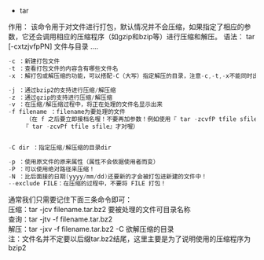 * tar

作用： 该命令用于对文件进行打包，默认情况并不会压缩，如果指定了相应的参数，它还会调用相应的压缩程序（如gzip和bzip等）进行压缩和解压。
语法： tar [-cxtzjvfpPN] 文件与目录 ....

```Java
-c ：新建打包文件  
-t ：查看打包文件的内容含有哪些文件名  
-x ：解打包或解压缩的功能，可以搭配-C（大写）指定解压的目录，注意-c,-t,-x不能同时出现在同一条命令中  

-j ：通过bzip2的支持进行压缩/解压缩  
-z ：通过gzip的支持进行压缩/解压缩  
-v ：在压缩/解压缩过程中，将正在处理的文件名显示出来  
-f filename ：filename为要处理的文件 
     （在 f 之后要立即接档名喔！不要再加参数！例如使用『 tar -zcvfP tfile sfile』就是错误的写法，要写成
　　　『 tar -zcvPf tfile sfile』才对喔）


-C dir ：指定压缩/解压缩的目录dir 

-p ：使用原文件的原来属性（属性不会依据使用者而变）
-P ：可以使用绝对路径来压缩！
-N ：比后面接的日期(yyyy/mm/dd)还要新的才会被打包进新建的文件中！
--exclude FILE：在压缩的过程中，不要将 FILE 打包！
```
通常我们只需要记住下面三条命令即可：<br>
压缩：tar -jcv filename.tar.bz2 要被处理的文件可目录名称 <br> 
查询：tar -jtv -f filename.tar.bz2  <br>
解压：tar -jxv -f filename.tar.bz2 -C 欲解压缩的目录 <br>
注：文件名并不定要以后缀tar.bz2结尾，这里主要是为了说明使用的压缩程序为bzip2
